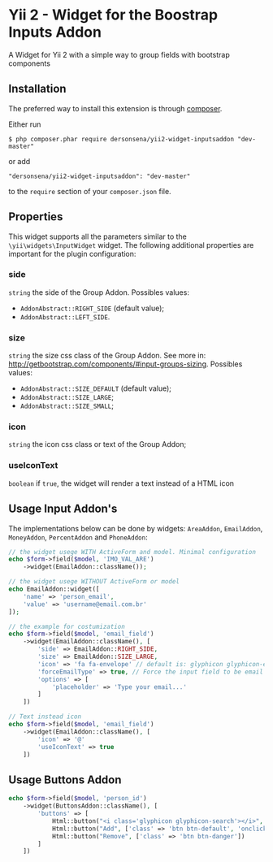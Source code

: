 # Yii 2 - Widget for the Boostrap Inputs Addon
A Widget for Yii 2 with a simple way to group fields with bootstrap components

## Installation

The preferred way to install this extension is through [composer](http://getcomposer.org/download/).

Either run

```
$ php composer.phar require dersonsena/yii2-widget-inputsaddon "dev-master"
```

or add

```
"dersonsena/yii2-widget-inputsaddon": "dev-master"
```

to the ```require``` section of your `composer.json` file.

## Properties

This widget supports all the parameters similar to the `\yii\widgets\InputWidget` widget. The following additional properties are important for the plugin configuration:

### side

`string` the side of the Group Addon. Possibles values: 
- `AddonAbstract::RIGHT_SIDE` (default value);
- `AddonAbstract::LEFT_SIDE`.

### size

`string` the size css class of the Group Addon. See more in: http://getbootstrap.com/components/#input-groups-sizing. Possibles values:
- `AddonAbstract::SIZE_DEFAULT` (default value);
- `AddonAbstract::SIZE_LARGE`;
- `AddonAbstract::SIZE_SMALL`;

### icon

`string` the icon css class or text of the Group Addon;

### useIconText

`boolean` if `true`, the widget will render a text instead of a HTML icon

## Usage Input Addon's

The implementations below can be done by widgets: `AreaAddon`, `EmailAddon`, `MoneyAddon`, `PercentAddon` and `PhoneAddon`:

```php
// the widget usege WITH ActiveForm and model. Minimal configuration
echo $form->field($model, 'IMO_VAL_ARE')
    ->widget(EmailAddon::className());

// the widget usege WITHOUT ActiveForm or model
echo EmailAddon::widget([
    'name' => 'person_email',
    'value' => 'username@email.com.br'
]);

// the example for costumization
echo $form->field($model, 'email_field')
    ->widget(EmailAddon::className(), [
        'side' => EmailAddon::RIGHT_SIDE,
        'size' => EmailAddon::SIZE_LARGE,
        'icon' => 'fa fa-envelope' // default is: glyphicon glyphicon-envelope
        'forceEmailType' => true, // Force the input field to be email type. Available only for EmailAddon
        'options' => [
            'placeholder' => 'Type your email...'
        ]
    ])

// Text instead icon
echo $form->field($model, 'email_field')
    ->widget(EmailAddon::className(), [
        'icon' => '@'
        'useIconText' => true
    ])
```

## Usage Buttons Addon

```php
echo $form->field($model, 'person_id')
    ->widget(ButtonsAddon::className(), [
        'buttons' => [
            Html::button("<i class='glyphicon glyphicon-search'></i>", ['class' => 'btn btn-primary']),
            Html::button("Add", ['class' => 'btn btn-default', 'onclick' => 'alert("Add")']),
            Html::button("Remove", ['class' => 'btn btn-danger'])
        ]
    ])
```